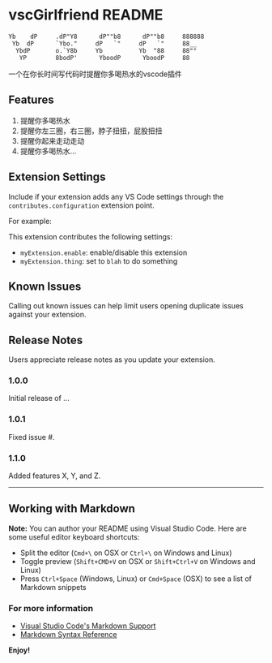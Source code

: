 # vscGirlfriend README

```
Yb    dP     .dP"Y8      dP""b8      dP""b8     888888 
 Yb  dP      `Ybo."     dP   `"     dP   `"     88__   
  YbdP       o.`Y8b     Yb          Yb  "88     88""   
   YP        8bodP'      YboodP      YboodP     88     
```

一个在你长时间写代码时提醒你多喝热水的vscode插件

## Features

1. 提醒你多喝热水
1. 提醒你左三圈，右三圈，脖子扭扭，屁股扭扭
1. 提醒你起来走动走动
1. 提醒你多喝热水...


## Extension Settings

Include if your extension adds any VS Code settings through the `contributes.configuration` extension point.

For example:

This extension contributes the following settings:

* `myExtension.enable`: enable/disable this extension
* `myExtension.thing`: set to `blah` to do something

## Known Issues

Calling out known issues can help limit users opening duplicate issues against your extension.

## Release Notes

Users appreciate release notes as you update your extension.

### 1.0.0

Initial release of ...

### 1.0.1

Fixed issue #.

### 1.1.0

Added features X, Y, and Z.

-----------------------------------------------------------------------------------------------------------

## Working with Markdown

**Note:** You can author your README using Visual Studio Code.  Here are some useful editor keyboard shortcuts:

* Split the editor (`Cmd+\` on OSX or `Ctrl+\` on Windows and Linux)
* Toggle preview (`Shift+CMD+V` on OSX or `Shift+Ctrl+V` on Windows and Linux)
* Press `Ctrl+Space` (Windows, Linux) or `Cmd+Space` (OSX) to see a list of Markdown snippets

### For more information

* [Visual Studio Code's Markdown Support](http://code.visualstudio.com/docs/languages/markdown)
* [Markdown Syntax Reference](https://help.github.com/articles/markdown-basics/)

**Enjoy!**